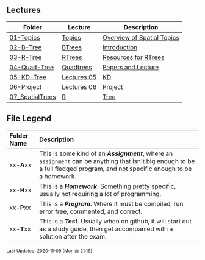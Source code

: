 ## Lectures
| Folder | Lecture | Description|
 | ------------|------------|------------|
 | [01-Topics](https://github.com/rugbyprof/5443-Spatial-Data-Structures/tree/master/Lectures/01-Topics) | [ Topics ](https://github.com/rugbyprof/5443-Spatial-Data-Structures/tree/master/Lectures/01-Topics) | [ Overview of Spatial Topics](https://github.com/rugbyprof/5443-Spatial-Data-Structures/tree/master/Lectures/01-Topics) | [N/A](https://github.com/rugbyprof/5443-Spatial-Data-Structures/tree/master/Lectures/01-Topics) |
 | [02-B-Tree](https://github.com/rugbyprof/5443-Spatial-Data-Structures/tree/master/Lectures/02-B-Tree) | [ BTrees ](https://github.com/rugbyprof/5443-Spatial-Data-Structures/tree/master/Lectures/02-B-Tree) | [ Introduction](https://github.com/rugbyprof/5443-Spatial-Data-Structures/tree/master/Lectures/02-B-Tree) | [02-B-Tree](https://github.com/rugbyprof/5443-Spatial-Data-Structures/tree/master/Lectures/02-B-Tree) | [|      | Name                                     | Description              |](https://github.com/rugbyprof/5443-Spatial-Data-Structures/tree/master/Lectures/02-B-Tree) | [N/A](https://github.com/rugbyprof/5443-Spatial-Data-Structures/tree/master/Lectures/02-B-Tree) |
 | [03-R-Tree](https://github.com/rugbyprof/5443-Spatial-Data-Structures/tree/master/Lectures/03-R-Tree) | [ RTrees ](https://github.com/rugbyprof/5443-Spatial-Data-Structures/tree/master/Lectures/03-R-Tree) | [ Resources for RTrees](https://github.com/rugbyprof/5443-Spatial-Data-Structures/tree/master/Lectures/03-R-Tree) | [03-R-Tree](https://github.com/rugbyprof/5443-Spatial-Data-Structures/tree/master/Lectures/03-R-Tree) | [|      | Name                                     | Description              |](https://github.com/rugbyprof/5443-Spatial-Data-Structures/tree/master/Lectures/03-R-Tree) | [N/A](https://github.com/rugbyprof/5443-Spatial-Data-Structures/tree/master/Lectures/03-R-Tree) |
 | [04-Quad-Tree](https://github.com/rugbyprof/5443-Spatial-Data-Structures/tree/master/Lectures/04-Quad-Tree) | [ Quadtrees ](https://github.com/rugbyprof/5443-Spatial-Data-Structures/tree/master/Lectures/04-Quad-Tree) | [ Papers and Lecture](https://github.com/rugbyprof/5443-Spatial-Data-Structures/tree/master/Lectures/04-Quad-Tree) | [04-Quad-Tree](https://github.com/rugbyprof/5443-Spatial-Data-Structures/tree/master/Lectures/04-Quad-Tree) | [|      | Name                                     | Description              |](https://github.com/rugbyprof/5443-Spatial-Data-Structures/tree/master/Lectures/04-Quad-Tree) | [N/A](https://github.com/rugbyprof/5443-Spatial-Data-Structures/tree/master/Lectures/04-Quad-Tree) |
 | [05-KD-Tree](https://github.com/rugbyprof/5443-Spatial-Data-Structures/tree/master/Lectures/05-KD-Tree) | [ Lectures 05](https://github.com/rugbyprof/5443-Spatial-Data-Structures/tree/master/Lectures/05-KD-Tree) | [KD](https://github.com/rugbyprof/5443-Spatial-Data-Structures/tree/master/Lectures/05-KD-Tree) | [Tree ](https://github.com/rugbyprof/5443-Spatial-Data-Structures/tree/master/Lectures/05-KD-Tree) | [ No Description](https://github.com/rugbyprof/5443-Spatial-Data-Structures/tree/master/Lectures/05-KD-Tree) | [N/A](https://github.com/rugbyprof/5443-Spatial-Data-Structures/tree/master/Lectures/05-KD-Tree) |
 | [06-Project](https://github.com/rugbyprof/5443-Spatial-Data-Structures/tree/master/Lectures/06-Project) | [ Lectures 06](https://github.com/rugbyprof/5443-Spatial-Data-Structures/tree/master/Lectures/06-Project) | [Project ](https://github.com/rugbyprof/5443-Spatial-Data-Structures/tree/master/Lectures/06-Project) | [ No Description](https://github.com/rugbyprof/5443-Spatial-Data-Structures/tree/master/Lectures/06-Project) | [N/A](https://github.com/rugbyprof/5443-Spatial-Data-Structures/tree/master/Lectures/06-Project) |
 | [07_SpatialTrees](https://github.com/rugbyprof/5443-Spatial-Data-Structures/tree/master/Lectures/07_SpatialTrees) | [ R](https://github.com/rugbyprof/5443-Spatial-Data-Structures/tree/master/Lectures/07_SpatialTrees) | [Tree](https://github.com/rugbyprof/5443-Spatial-Data-Structures/tree/master/Lectures/07_SpatialTrees) | [07_SpatialTrees](https://github.com/rugbyprof/5443-Spatial-Data-Structures/tree/master/Lectures/07_SpatialTrees) | [](https://github.com/rugbyprof/5443-Spatial-Data-Structures/tree/master/Lectures/07_SpatialTrees) | [ https://rtree.readthedocs.io/en/latest/tutorial.htmlserializing](https://github.com/rugbyprof/5443-Spatial-Data-Structures/tree/master/Lectures/07_SpatialTrees) | [your](https://github.com/rugbyprof/5443-Spatial-Data-Structures/tree/master/Lectures/07_SpatialTrees) | [index](https://github.com/rugbyprof/5443-Spatial-Data-Structures/tree/master/Lectures/07_SpatialTrees) | [to](https://github.com/rugbyprof/5443-Spatial-Data-Structures/tree/master/Lectures/07_SpatialTrees) | [a](https://github.com/rugbyprof/5443-Spatial-Data-Structures/tree/master/Lectures/07_SpatialTrees) | [file](https://github.com/rugbyprof/5443-Spatial-Data-Structures/tree/master/Lectures/07_SpatialTrees) | [N/A](https://github.com/rugbyprof/5443-Spatial-Data-Structures/tree/master/Lectures/07_SpatialTrees) |
 
    
## File Legend

| Folder Name | Description |
|:-----------|:-------------|
|xx-**A**xx | This is some kind of an ***Assignment***, where an `assignment` can be anything that isn't big enough to be a full fledged program, and not specific enough to be a homework. |
|xx-**H**xx | This is a ***Homework***. Something pretty specific, usually not requiring a lot of programming. |
|xx-**P**xx | This is a ***Program***. Where it must be compiled, run error free, commented, and correct. |
|xx-**T**xx | This is a ***Test***. Usually when on github, it will start out as a study guide, then get accompanied with a solution after the exam. |

    
<sup>Last Updated: 2020-11-09 (Mon @ 21:16)</sup>